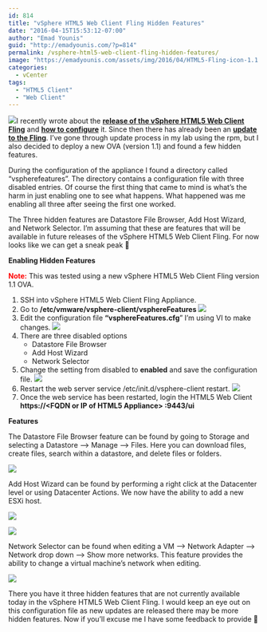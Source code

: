 ```yaml
---
id: 814
title: "vSphere HTML5 Web Client Fling Hidden Features"
date: "2016-04-15T15:53:12-07:00"
author: "Emad Younis"
guid: "http://emadyounis.com/?p=814"
permalink: /vsphere-html5-web-client-fling-hidden-features/
image: "https://emadyounis.com/assets/img/2016/04/HTML5-Fling-icon-1.1.png"
categories:
  - vCenter
tags:
  - "HTML5 Client"
  - "Web Client"
---
```


![](https://emadyounis.com/assets/img/2016/04/HTML5-Fling-icon-1.1.png?resize=166%2C166)I recently wrote about the <span style="color: #3366ff;">**[release of the vSphere HTML5 Web Client Fling](http://emadyounis.com/vcenter/new-fling-vsphere-html5-web-client/)**</span> and <span style="color: #3366ff;">**[how to configure](http://blogs.vmware.com/vsphere/2016/03/vsphere-html5-web-client-fling-getting-started.html)** </span>it. Since then there has already been an **<span style="color: #3366ff;">[update to the Fling](https://labs.vmware.com/flings/vsphere-html5-web-client)</span>**. I’ve gone through update process in my lab using the rpm, but I also decided to deploy a new OVA (version 1.1) and found a few hidden features.

During the configuration of the appliance I found a directory called “vspherefeatures”. The directory contains a configuration file with three disabled entries. Of course the first thing that came to mind is what’s the harm in just enabling one to see what happens. What happened was me enabling all three after seeing the first one worked.

The Three hidden features are Datastore File Browser, Add Host Wizard, and Network Selector. I’m assuming that these are features that will be available in future releases of the vSphere HTML5 Web Client Fling. For now looks like we can get a sneak peak 🙂

**Enabling Hidden Features**

<span style="color: #ff0000;">**Note:**</span> This was tested using a new vSphere HTML5 Web Client Fling version 1.1 OVA.

1. SSH into vSphere HTML5 Web Client Fling Appliance.
2. Go to **/etc/vmware/vsphere-client/vsphereFeatures**
   [![](https://emadyounis.com/assets/img/2016/04/vSphere-HTML5-Client-Hidden-Features-1.png?resize=1000%2C126)](https://emadyounis.com/assets/img/2016/04/vSphere-HTML5-Client-Hidden-Features-1.png)
3. Edit the configuration file **“vsphereFeatures.cfg**” I’m using VI to make changes.
   [![](https://emadyounis.com/assets/img/2016/04/vSphere-HTML5-Client-Hidden-Features-2.png?resize=1003%2C175)](https://emadyounis.com/assets/img/2016/04/vSphere-HTML5-Client-Hidden-Features-2.png)
4. There are three disabled options
   - Datastore File Browser
   - Add Host Wizard
   - Network Selector
5. Change the setting from disabled to **enabled** and save the configuration file.
   [![](https://emadyounis.com/assets/img/2016/04/vSphere-HTML5-Client-Hidden-Features-3.png?resize=1003%2C178)](https://emadyounis.com/assets/img/2016/04/vSphere-HTML5-Client-Hidden-Features-3.png)
6. Restart the web server service /etc/init.d/vsphere-client restart.
   [![](https://emadyounis.com/assets/img/2016/04/vSphere-HTML5-Client-Hidden-Features-4.png?resize=999%2C146)](https://emadyounis.com/assets/img/2016/04/vSphere-HTML5-Client-Hidden-Features-4.png)
7. Once the web service has been restarted, login the HTML5 Web Client **https://&lt;FQDN or IP of HTML5 Appliance&gt; :9443/ui**

**Features**

The Datastore File Browser feature can be found by going to Storage and selecting a Datastore –&gt; Manage –&gt; Files. Here you can download files, create files, search within a datastore, and delete files or folders.

[![](https://emadyounis.com/assets/img/2016/04/vSphere-HTML5-Client-Hidden-Features-5.png?resize=1271%2C562)](https://emadyounis.com/assets/img/2016/04/vSphere-HTML5-Client-Hidden-Features-5.png)

Add Host Wizard can be found by performing a right click at the Datacenter level or using Datacenter Actions. We now have the ability to add a new ESXi host.

[![](https://emadyounis.com/assets/img/2016/04/vSphere-HTML5-Client-Hidden-Features-6.png?resize=1271%2C403)](https://emadyounis.com/assets/img/2016/04/vSphere-HTML5-Client-Hidden-Features-6.png)

[![](https://emadyounis.com/assets/img/2016/04/vSphere-HTML5-Client-Hidden-Features-7.png?resize=869%2C558)](https://emadyounis.com/assets/img/2016/04/vSphere-HTML5-Client-Hidden-Features-7.png)

Network Selector can be found when editing a VM –&gt; Network Adapter –&gt; Network drop down –&gt; Show more networks. This feature provides the ability to change a virtual machine’s network when editing.

[![](https://emadyounis.com/assets/img/2016/04/vSphere-HTML5-Client-Hidden-Features-8.png?resize=1271%2C704)](https://emadyounis.com/assets/img/2016/04/vSphere-HTML5-Client-Hidden-Features-8.png)

There you have it three hidden features that are not currently available today in the vSphere HTML5 Web Client Fling. I would keep an eye out on this configuration file as new updates are released there may be more hidden features. Now if you’ll excuse me I have some feedback to provide 🙂

